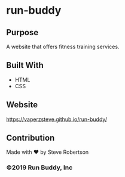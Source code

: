 # run-buddy

## Purpose
A website that offers fitness training services.

## Built With
* HTML
* CSS

## Website
https://vaperzsteve.github.io/run-buddy/

## Contribution
Made with ❤️ by Steve Robertson

### ©️2019 Run Buddy, Inc 
